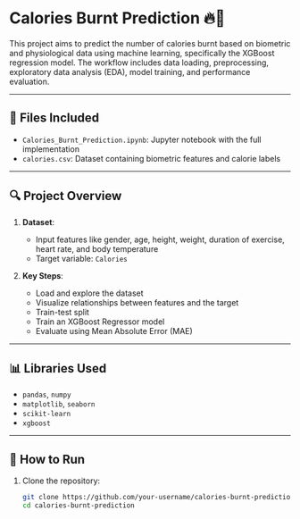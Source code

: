 # Calories Burnt Prediction 🔥💪

This project aims to predict the number of calories burnt based on biometric and physiological data using machine learning, specifically the XGBoost regression model. The workflow includes data loading, preprocessing, exploratory data analysis (EDA), model training, and performance evaluation.

---

## 📁 Files Included

- `Calories_Burnt_Prediction.ipynb`: Jupyter notebook with the full implementation
- `calories.csv`: Dataset containing biometric features and calorie labels

---

## 🔍 Project Overview

1. **Dataset**: 
   - Input features like gender, age, height, weight, duration of exercise, heart rate, and body temperature
   - Target variable: `Calories`

2. **Key Steps**:
   - Load and explore the dataset
   - Visualize relationships between features and the target
   - Train-test split
   - Train an XGBoost Regressor model
   - Evaluate using Mean Absolute Error (MAE)

---

## 📊 Libraries Used

- `pandas`, `numpy`
- `matplotlib`, `seaborn`
- `scikit-learn`
- `xgboost`

---

## 🚀 How to Run

1. Clone the repository:
   ```bash
   git clone https://github.com/your-username/calories-burnt-prediction.git
   cd calories-burnt-prediction
